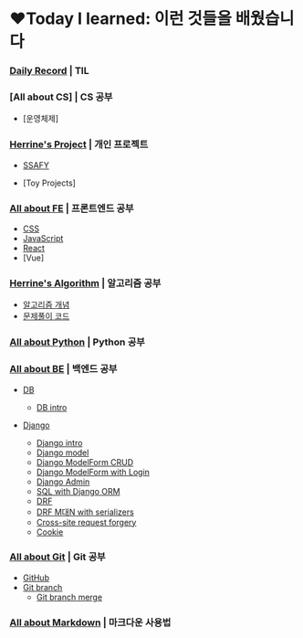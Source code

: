 # ❤️Today I learned: 이런 것들을 배웠습니다

### [Daily Record](https://github.com/HerrineKim/TIL/tree/master/Daily%20Record) | TIL



### [All about CS] | CS 공부

- [운영체제]



### [Herrine's Project](https://github.com/HerrineKim/TIL/tree/master/Herrine's%20Project) | 개인 프로젝트

- [SSAFY](https://github.com/HerrineKim/TIL/tree/master/Herrine's%20Project/SSAFY)

- [Toy Projects]



### [All about FE](https://github.com/HerrineKim/TIL/tree/master/All%20about%20FE) | 프론트엔드 공부

- [CSS](https://github.com/HerrineKim/TIL/tree/master/All%20about%20FE/CSS)
- [JavaScript](https://github.com/HerrineKim/TIL/tree/master/All%20about%20FE/Javascript)
- [React](https://github.com/HerrineKim/TIL/tree/master/All%20about%20FE/React)
- [Vue]



### [Herrine's Algorithm](https://github.com/HerrineKim/TIL/tree/master/Herrine's%20Algorithm) | 알고리즘 공부

- [알고리즘 개념](https://github.com/HerrineKim/TIL/tree/master/Herrine's%20Algorithm/%EC%95%8C%EA%B3%A0%EB%A6%AC%EC%A6%98%20%EA%B0%9C%EB%85%90)
- [문제풀이 코드](https://github.com/HerrineKim/TIL/tree/master/Herrine's%20Algorithm/PS%20codes)



### [All about Python](https://github.com/HerrineKim/TIL/tree/master/All%20about%20Python/02_python) | Python 공부



### [All about BE](https://github.com/HerrineKim/TIL/tree/master/All%20about%20BE/All%20about%20Django) | 백엔드 공부

- [DB]()
  - [DB intro](https://github.com/HerrineKim/TIL/blob/master/All%20about%20BE/DB/DB%20intro.md)

- [Django](https://github.com/HerrineKim/TIL/tree/master/All%20about%20BE/Django)
  - [Django intro](https://github.com/HerrineKim/TIL/blob/master/All%20about%20BE/Django/Django%20Intro.md)
  - [Django model](https://github.com/HerrineKim/TIL/blob/master/All%20about%20BE/Django/Django%20Model.md)
  - [Django ModelForm CRUD](https://github.com/HerrineKim/TIL/tree/master/All%20about%20BE/Django/Django%20ModelFrom%20CRUD)
  - [Django ModelForm with Login](https://github.com/HerrineKim/TIL/tree/master/All%20about%20BE/Django/Django%20ModelForm%20with%20Login)
  - [Django Admin](https://github.com/HerrineKim/TIL/blob/master/All%20about%20BE/Django/Django%20Admin.md)
  - [SQL with Django ORM](https://github.com/HerrineKim/TIL/blob/master/All%20about%20BE/Django/SQL%20with%20Django%20ORM.md)
  - [DRF](https://github.com/HerrineKim/TIL/blob/master/All%20about%20BE/Django/DRF.md)
  - [DRF M대N with serializers](https://github.com/HerrineKim/TIL/tree/master/All%20about%20BE/Django/DRF%20M%EB%8C%80N%20with%20serializers)
  - [Cross-site request forgery](https://github.com/HerrineKim/TIL/blob/master/All%20about%20BE/Django/Cross-site%20request%20forgery.md)
  - [Cookie](https://github.com/HerrineKim/TIL/blob/master/All%20about%20BE/Django/Cookie.md)




### [All about Git](https://github.com/HerrineKim/TIL/tree/master/All%20about%20Git/git%20and%20github(%EC%A2%85%ED%95%A9)) | Git 공부

- [GitHub](https://github.com/HerrineKim/TIL/blob/master/All%20about%20Git/GitHub.md)
- [Git branch](https://github.com/HerrineKim/TIL/blob/master/All%20about%20Git/Git%20branch.md)
  - [Git branch merge](https://github.com/HerrineKim/TIL/blob/master/All%20about%20Git/Git%20branch%20merge.md)

### [All about Markdown](https://github.com/HerrineKim/TIL/tree/master/All%20about%20Markdown) | 마크다운 사용법
